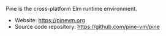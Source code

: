 Pine is the cross-platform Elm runtime environment.

+ Website: <https://pinevm.org>
+ Source code repository: <https://github.com/pine-vm/pine>
